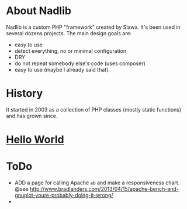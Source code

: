 # About Nadlib

Nadlib is a custom PHP "framework" created by Slawa. It's been used in several dozens projects. The main design goals
are:

* easy to use
* detect everything, no or minimal configuration
* DRY
* do not repeat somebody else's code (uses composer)
* easy to use (maybe I already said that).

# History

It started in 2003 as a collection of PHP classes (mostly static functions) and has grown since.

# [Hello World](helloworld.md)

# ToDo

* ADD a page for calling Apache `ab` and make a responsiveness chart.  
	@see http://www.bradlanders.com/2013/04/15/apache-bench-and-gnuplot-youre-probably-doing-it-wrong/
* 
